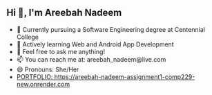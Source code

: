 ## Hi 👋, I'm Areebah Nadeem</h2> 
<ul>
   <li>🔭 Currently pursuing a Software Engineering degree at Centennial College</li>
   <li>🌱 Actively learning Web and Android App Development</li>
   <li>💬 Feel free to ask me anything!</li>
   <li>📫 You can reach me at: areebah_nadeem@live.com</li>
   <li>😄 Pronouns: She/Her</li>
   <li><a href="https://areebah-nadeem-assignment1-comp229-new.onrender.com">PORTFOLIO: https://areebah-nadeem-assignment1-comp229-new.onrender.com</a></li>
</ul>
